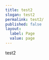 ```yaml
---
title: test2
slogan: test2
permalink: test2/
published: false
layout:
  label: Page
  value: page
---
```

test2